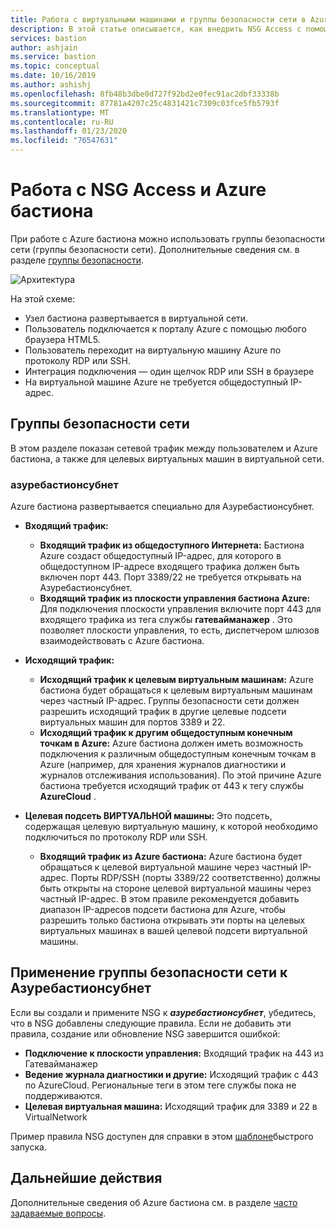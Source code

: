 ```yaml
---
title: Работа с виртуальными машинами и группы безопасности сети в Azure бастиона | Документация Майкрософт
description: В этой статье описывается, как внедрить NSG Access с помощью Azure бастиона
services: bastion
author: ashjain
ms.service: bastion
ms.topic: conceptual
ms.date: 10/16/2019
ms.author: ashishj
ms.openlocfilehash: 8fb48b3dbe0d727f92bd2e0fec91ac2dbf33338b
ms.sourcegitcommit: 87781a4207c25c4831421c7309c03fce5fb5793f
ms.translationtype: MT
ms.contentlocale: ru-RU
ms.lasthandoff: 01/23/2020
ms.locfileid: "76547631"
---
```

# <a name="working-with-nsg-access-and-azure-bastion"></a>Работа с NSG Access и Azure бастиона

При работе с Azure бастиона можно использовать группы безопасности сети (группы безопасности сети). Дополнительные сведения см. в разделе [группы безопасности](../virtual-network/security-overview.md). 

![Архитектура](./media/bastion-nsg/nsg-architecture.png)

На этой схеме:

* Узел бастиона развертывается в виртуальной сети.
* Пользователь подключается к порталу Azure с помощью любого браузера HTML5.
* Пользователь переходит на виртуальную машину Azure по протоколу RDP или SSH.
* Интеграция подключения — один щелчок RDP или SSH в браузере
* На виртуальной машине Azure не требуется общедоступный IP-адрес.

## <a name="nsg"></a>Группы безопасности сети

В этом разделе показан сетевой трафик между пользователем и Azure бастиона, а также для целевых виртуальных машин в виртуальной сети.

### <a name="azurebastionsubnet"></a>азуребастионсубнет

Azure бастиона развертывается специально для Азуребастионсубнет.

* **Входящий трафик:**

   * **Входящий трафик из общедоступного Интернета:** Бастиона Azure создаст общедоступный IP-адрес, для которого в общедоступном IP-адресе входящего трафика должен быть включен порт 443. Порт 3389/22 не требуется открывать на Азуребастионсубнет.
   * **Входящий трафик из плоскости управления бастиона Azure:** Для подключения плоскости управления включите порт 443 для входящего трафика из тега службы **гатевайманажер** . Это позволяет плоскости управления, то есть, диспетчером шлюзов взаимодействовать с Azure бастиона.

* **Исходящий трафик:**

   * **Исходящий трафик к целевым виртуальным машинам:** Azure бастиона будет обращаться к целевым виртуальным машинам через частный IP-адрес. Группы безопасности сети должен разрешить исходящий трафик в другие целевые подсети виртуальных машин для портов 3389 и 22.
   * **Исходящий трафик к другим общедоступным конечным точкам в Azure:** Azure бастиона должен иметь возможность подключения к различным общедоступным конечным точкам в Azure (например, для хранения журналов диагностики и журналов отслеживания использования). По этой причине Azure бастиона требуется исходящий трафик от 443 к тегу службы **AzureCloud** .

* **Целевая подсеть ВИРТУАЛЬНОЙ машины:** Это подсеть, содержащая целевую виртуальную машину, к которой необходимо подключиться по протоколу RDP или SSH.

   * **Входящий трафик из Azure бастиона:** Azure бастиона будет обращаться к целевой виртуальной машине через частный IP-адрес. Порты RDP/SSH (порты 3389/22 соответственно) должны быть открыты на стороне целевой виртуальной машины через частный IP-адрес. В этом правиле рекомендуется добавить диапазон IP-адресов подсети бастиона для Azure, чтобы разрешить только бастиона открывать эти порты на целевых виртуальных машинах в вашей целевой подсети виртуальной машины.

## <a name="apply"></a>Применение группы безопасности сети к Азуребастионсубнет

Если вы создали и примените NSG к ***азуребастионсубнет***, убедитесь, что в NSG добавлены следующие правила. Если не добавить эти правила, создание или обновление NSG завершится ошибкой:

* **Подключение к плоскости управления:** Входящий трафик на 443 из Гатевайманажер
* **Ведение журнала диагностики и другие:** Исходящий трафик с 443 по AzureCloud. Региональные теги в этом теге службы пока не поддерживаются.
* **Целевая виртуальная машина:** Исходящий трафик для 3389 и 22 в VirtualNetwork

Пример правила NSG доступен для справки в этом [шаблоне](https://github.com/Azure/azure-quickstart-templates/tree/master/101-azure-bastion-nsg)быстрого запуска.

## <a name="next-steps"></a>Дальнейшие действия

Дополнительные сведения об Azure бастиона см. в разделе [часто задаваемые вопросы](bastion-faq.md).
